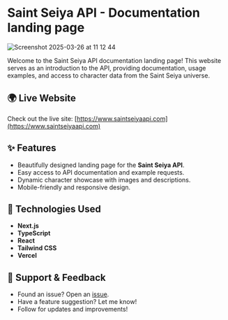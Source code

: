 # Saint Seiya API - Documentation landing page
![Screenshot 2025-03-26 at 11 12 44](https://github.com/user-attachments/assets/3ea82728-3a1c-42ee-80b9-02dfb6715dca)

Welcome to the Saint Seiya API documentation landing page! This website serves as an introduction to the API, providing documentation, usage examples, and access to character data from the Saint Seiya universe.

## 🌍 Live Website
Check out the live site: [https://www.saintseiyaapi.com](https://www.saintseiyaapi.com)

## ✨ Features
- Beautifully designed landing page for the **Saint Seiya API**.
- Easy access to API documentation and example requests.
- Dynamic character showcase with images and descriptions.
- Mobile-friendly and responsive design.

## 🚀 Technologies Used
- **Next.js**
- **TypeScript**
- **React**
- **Tailwind CSS**
- **Vercel**

## 📩 Support & Feedback
- Found an issue? Open an [issue](https://github.com/felipefreitasa/saint-seiya-api-site/issues).
- Have a feature suggestion? Let me know!
- Follow for updates and improvements!



